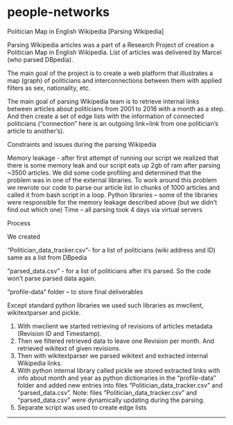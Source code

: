 # people-networks

Politician Map in English Wikipedia
[Parsing Wikipedia] 


Parsing Wikipedia articles was a part of a Research Project of creation a Politician Map in English Wikipedia. List of articles was delivered by Marcel (who parsed DBpedia).

The main goal of the project is to create a web platform that illustrates a map (graph) of politicians and interconnections between them with applied filters as sex, nationality, etc. 

The main goal of parsing Wikipedia team is to retrieve internal links between articles about politicians from 2001 to 2016 with a month as a step. And then create a set of edge lists with the information of connected politicians (“connection” here is an outgoing link=link from one politician’s article to another’s).

Constraints and issues during the parsing Wikipedia

Memory leakage - after first attempt of running our script we realized that there is some memory leak and our script eats up 2gb of ram after parsing ~3500 articles. We did some code profiling and determined that the problem was in one of the external libraries. To work around this problem we rewrote our code to parse our article list in chunks of 1000 articles and called it from bash script in a loop.
Python libraries – some of the libraries were responsible for the memory leakage described above (but we didn’t find out which one)
Time – all parsing took 4 days via virtual servers


Process

We created 

“Politician_data_tracker.csv”- for a list of politicians (wiki address and ID) same as a list from DBpedia

“parsed_data.csv” - for a list of politicians after it’s parsed. So the code won’t parse parsed data again. 

“profile-data” folder – to store final deliverables


Except standard python libraries we used such libraries as mwclient, wikitextparser and pickle.

1. With mwclient we started retrieving of revisions of articles metadata (Revision ID and Timestamp).
2. Then we filtered retrieved data to leave one Revision per month. And retrieved wikitext of given revisions.
3. Then with wikitextparser we parsed wikitext and extracted internal Wikipedia links.
4. With python internal library called pickle we stored extracted links with info about month and year as python dictionaries in the “profile-data” folder and added new entries into files “Politician_data_tracker.csv” and “parsed_data.csv”. Note: files “Politician_data_tracker.csv” and “parsed_data.csv” were dynamically updating during the parsing.
5. Separate script was used to create edge lists

----------------------------------------------------------------------------------------------------------------------------
